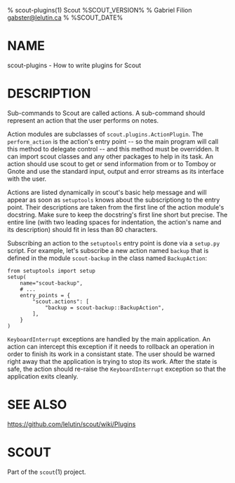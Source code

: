 % scout-plugins(1) Scout %SCOUT_VERSION%
% Gabriel Filion <gabster@lelutin.ca>
% %SCOUT_DATE%

# NAME

scout-plugins - How to write plugins for Scout

# DESCRIPTION

Sub-commands to Scout are called actions. A sub-command should represent an
action that the user performs on notes.

Action modules are subclasses of `scout.plugins.ActionPlugin`. The
`perform_action` is the action's entry point -- so the main program will call
this method to delegate control -- and this method must be overridden. It can
import scout classes and any other packages to help in its task. An action
should use scout to get or send information from or to Tomboy or Gnote and use
the standard input, output and error streams as its interface with the user.

Actions are listed dynamically in scout's basic help message and will appear as
soon as  `setuptools` knows about the subscriptiong to the entry point. Their
descriptions are taken from the first line of the action module's docstring.
Make sure to keep the docstring's first line short but precise. The entire line
(with two leading spaces for indentation, the action's name and its
description) should fit in less than 80 characters.

Subscribing an action to the `setuptools` entry point is done via a `setup.py`
script. For example, let's subscribe a new action named `backup` that is
defined in the module `scout-backup` in the class named `BackupAction`:

    from setuptools import setup
    setup(
        name="scout-backup",
        # ...
        entry_points = {
            "scout.actions": [
                "backup = scout-backup::BackupAction",
            ],
        }
    )

`KeyboardInterrupt` exceptions are handled by the main application. An action
can intercept this exception if it needs to rollback an operation in order to
finish its work in a consistant state. The user should be warned right away
that the application is trying to stop its work. After the state is safe, the
action should re-raise the `KeyboardInterrupt` exception so that the
application exits cleanly.

# SEE ALSO

https://github.com/lelutin/scout/wiki/Plugins

# SCOUT

Part of the `scout`(1) project.

